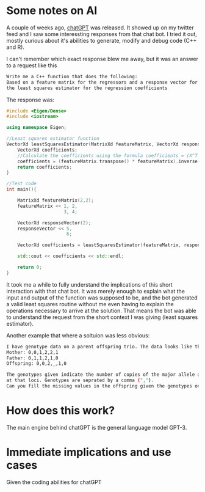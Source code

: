 # Some notes on AI

A couple of weeks ago, [chatGPT](https://chat.openai.com/) was released. It showed up on my twitter feed
and I saw some interessting responses from that chat bot.
I tried it out, mostly curious about it's abilities to generate, modify and debug code (C++ and R).

I can't remember which exact response blew me away, but it was an answer to a request like this

```sh
Write me a C++ function that does the following:
Based on a feature matrix for the regressors and a response vector for the dependant variable, return
the least squares estimator for the regression coefficients
```

The response was:

```cpp
#include <Eigen/Dense>
#include <iostream>

using namespace Eigen;

//Least squares estimator function
VectorXd leastSquaresEstimator(MatrixXd featureMatrix, VectorXd responseVector){
	VectorXd coefficients;
	//Calculate the coefficients using the formula coefficients = (X^T * X)^-1 * X^T * y
	coefficients = (featureMatrix.transpose() * featureMatrix).inverse() * featureMatrix.transpose() * responseVector;
	return coefficients;
}

//Test code
int main(){

	MatrixXd featureMatrix(2,2);
	featureMatrix << 1, 2, 
					 3, 4;

	VectorXd responseVector(2);
	responseVector << 5,
					  6;

	VectorXd coefficients = leastSquaresEstimator(featureMatrix, responseVector);

	std::cout << coefficients << std::endl;

	return 0;
}
```

It took me a while to fully understand the implications of this short interaction with that chat bot.
It was merely enough to explain what the input and output of the function was supposed to be, and the bot generated
a valid least squares routine without me even having to explain the operations necessary to arrive at the solution.
That means the bot was able to understand the request from the short context I was giving (least squares estimator).

Another example that where a soltuion was less obvious:

```sh
I have genotype data on a parent offspring trio. The data looks like this:
Mother: 0,0,1,2,2,1
Father: 0,1,1,2,1,0
Offspring: 0,0,2,_,1,0

The genotypes given indicate the number of copies of the major allele an individual carries
at that loci. Genotypes are seprated by a comma (",").
Can you fill the missing values in the offspring given the genotypes on the parents?
```

# How does this work?

The main engine behind chatGPT is the general language model GPT-3.

# Immediate implications and use cases

Given the coding abilities for chatGPT
